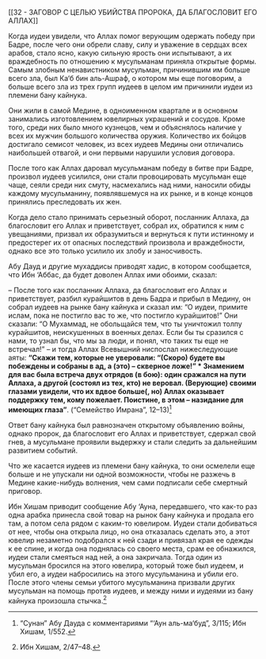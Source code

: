 [[32 - ЗАГОВОР С ЦЕЛЬЮ УБИЙСТВА ПРОРОКА, ДА БЛАГОСЛОВИТ ЕГО АЛЛАХ]]

Когда иудеи увидели, что Аллах помог верующим одержать победу при Бадре, после чего они обрели славу, силу и уважение в сердцах всех арабов, стало ясно, какую сильную ярость они испытывают, а их враждебность по отношению к мусульманам приняла открытые формы. Самым злобным ненавистником мусульман, причинившим им больше всего зла, был Ка‘б бин аль-Ашраф, о котором мы еще поговорим, а больше всего зла из трех групп иудеев в целом им причинили иудеи из племени бану кайнука.

Они жили в самой Медине, в одноименном квартале и в основном занимались изготовлением ювелирных украшений и сосудов. Кроме того, среди них было много кузнецов, чем и объяснялось наличие у всех их мужчин большого количества оружия. Количество их бойцов достигало семисот человек, из всех иудеев Медины они отличались наибольшей отвагой, и они первыми нарушили условия договора.

После того как Аллах даровал мусульманам победу в битве при Бадре, произвол иудеев усилился, они стали провоцировать мусульман еще чаще, сеяли среди них смуту, насмехались над ними, наносили обиды каждому мусульманину, появлявшемуся на их рынке, и в конце концов принялись преследовать их жен.

Когда дело стало принимать серьезный оборот, посланник Аллаха, да благословит его Аллах и приветствует, собрал их, обратился к ним с увещаниями, призвал их образумиться и вернуться к пути истинному и предостерег их от опасных последствий произвола и враждебности, однако все это только усилило их злобу и заносчивость.

Абу Дауд и другие мухаддисы приводят хадис, в котором сообщается, что Ибн ‘Аббас, да будет доволен Аллах ими обоими, сказал:

– После того как посланник Аллаха, да благословит его Аллах и приветствует, разбил курайшитов в день Бадра и прибыл в Медину, он собрал иудеев на рынке бану кайнука и сказал им: “О иудеи, примите ислам, пока не постигло вас то же, что постигло курайшитов!” Они сказали: “О Мухаммад, не обольщайся тем, что ты уничтожил толпу курайшитов, неискушенных в военных делах. Если бы ты сразился с нами, то узнал бы, что мы за люди, и понял, что таких ты еще не встречал!” – и тогда Аллах Всевышний ниспослал нижеследующие аяты: **“Скажи тем, которые не уверовали: “(Скоро) будете вы побеждены и собраны в ад, а (это) – скверное ложе!” \* Знамением для вас была встреча двух отрядов (в бою): один сражался на пути Аллаха, а другой (состоял из тех, кто) не веровал. (Верующие) своими глазами увидели, что их вдвое больше(, но) Аллах оказывает поддержку тем, кому пожелает. Поистине, в этом – назидание для имеющих глаза”**. (“Семейство Имрана”, 12–13)[^1]

Ответ бану кайнука был равнозначен открытому объявлению войны, однако пророк, да благословит его Аллах и приветствует, сдержал свой гнев, а мусульмане проявили выдержку и стали следить за дальнейшим развитием событий.

Что же касается иудеев из племени бану кайнука, то они осмелели еще больше и не упускали ни одной возможности, чтобы не разжечь в Медине какие-нибудь волнения, чем сами подписали себе смертный приговор.

Ибн Хишам приводит сообщение Абу ‘Ауна, передавшего, что как-то раз одна арабка принесла свой товар на рынок бану кайнука и продала его там, а потом села рядом с каким-то ювелиром. Иудеи стали добиваться от нее, чтобы она открыла лицо, но она отказалась сделать это, а этот ювелир незаметно подобрался к ней сзади и привязал края ее одежды к ее спине, и когда она поднялась со своего места, срам ее обнажился, иудеи стали смеяться над ней, а она закричала. Тогда один из мусульман бросился на этого ювелира, который тоже был иудеем, и убил его, а иудеи набросились на этого мусульманина и убили его. После этого члены семьи убитого мусульманина призвали других мусульман на помощь против иудеев, и между ними и иудеями из бану кайнука произошла стычка.[^2]

[^1]: “Сунан” Абу Дауда с комментариями “‘Аун аль-ма‘буд”, 3/115; Ибн Хишам, 1/552.

[^2]: Ибн Хишам, 2/47–48.

